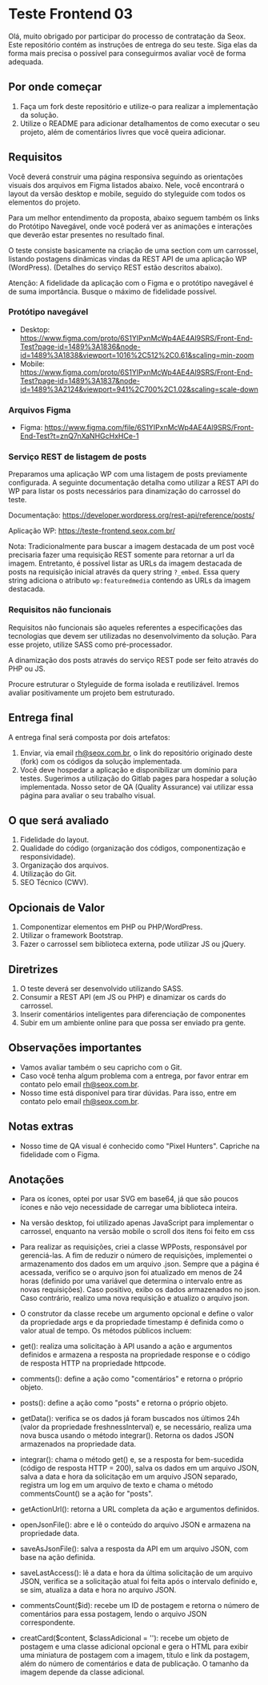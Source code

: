 # Teste Frontend 03

Olá, muito obrigado por participar do processo de contratação da Seox. Este repositório contém as instruções de entrega do seu teste. Siga elas da forma mais precisa o possível para conseguirmos avaliar você de forma adequada.

## Por onde começar

1. Faça um fork deste repositório e utilize-o para realizar a implementação da solução.
2. Utilize o README para adicionar detalhamentos de como executar o seu projeto, além de comentários livres que você queira adicionar.

## Requisitos

Você deverá construir uma página responsiva seguindo as orientações visuais dos arquivos em Figma listados abaixo. Nele, você encontrará o layout da versão desktop e mobile, seguido do styleguide com todos os elementos do projeto.

Para um melhor entendimento da proposta, abaixo seguem também os links do Protótipo Navegável, onde você poderá ver as animações e interações que deverão estar presentes no resultado final.

O teste consiste basicamente na criação de uma section com um carrossel, listando postagens dinâmicas vindas da REST API de uma aplicação WP (WordPress). (Detalhes do serviço REST estão descritos abaixo).

Atenção: A fidelidade da aplicação com o Figma e o protótipo navegável é de suma importância. Busque o máximo de fidelidade possível.

### Protótipo navegável

- Desktop: https://www.figma.com/proto/6S1YIPxnMcWp4AE4Al9SRS/Front-End-Test?page-id=1489%3A1836&node-id=1489%3A1838&viewport=1016%2C512%2C0.61&scaling=min-zoom
- Mobile: https://www.figma.com/proto/6S1YIPxnMcWp4AE4Al9SRS/Front-End-Test?page-id=1489%3A1837&node-id=1489%3A2124&viewport=941%2C700%2C1.02&scaling=scale-down

### Arquivos Figma

- Figma: https://www.figma.com/file/6S1YIPxnMcWp4AE4Al9SRS/Front-End-Test?t=znQ7nXaNHGcHxHCe-1

### Serviço REST de listagem de posts

Preparamos uma aplicação WP com uma listagem de posts previamente configurada. A seguinte documentação detalha como utilizar a REST API do WP para listar os posts necessários para dinamização do carrossel do teste.

Documentação: https://developer.wordpress.org/rest-api/reference/posts/

Aplicação WP: https://teste-frontend.seox.com.br/

Nota: Tradicionalmente para buscar a imagem destacada de um post você precisaria fazer uma requisição REST somente para retornar a url da imagem. Entretanto, é possível listar as URLs da imagem destacada de posts na requisição inicial através da query string `?_embed`. Essa query string adiciona o atributo `wp:featuredmedia` contendo as URLs da imagem destacada.

### Requisitos não funcionais

Requisitos não funcionais são aqueles referentes a especificações das tecnologias que devem ser utilizadas no desenvolvimento da solução. Para esse projeto, utilize SASS como pré-processador.

A dinamização dos posts através do serviço REST pode ser feito através do PHP ou JS.

Procure estruturar o Styleguide de forma isolada e reutilizável. Iremos avaliar positivamente um projeto bem estruturado.

## Entrega final

A entrega final será composta por dois artefatos:

1. Enviar, via email rh@seox.com.br, o link do repositório originado deste (fork) com os códigos da solução implementada.
2. Você deve hospedar a aplicação e disponibilizar um domínio para testes. Sugerimos a utilização do Gitlab pages para hospedar a solução implementada. Nosso setor de QA (Quality Assurance) vai utilizar essa página para avaliar o seu trabalho visual.

## O que será avaliado

1. Fidelidade do layout.
2. Qualidade do código (organização dos códigos, componentização e responsividade).
3. Organização dos arquivos.
4. Utilização do Git.
5. SEO Técnico (CWV).

## Opcionais de Valor

1. Componentizar elementos em PHP ou PHP/WordPress.
2. Utilizar o framework Bootstrap.
3. Fazer o carrossel sem biblioteca externa, pode utilizar JS ou jQuery.

## Diretrizes

1. O teste deverá ser desenvolvido utilizando SASS.
2. Consumir a REST API (em JS ou PHP) e dinamizar os cards do carrossel.
3. Inserir comentários inteligentes para diferenciação de componentes
4. Subir em um ambiente online para que possa ser enviado pra gente.

## Observações importantes

- Vamos avaliar também o seu capricho com o Git.
- Caso você tenha algum problema com a entrega, por favor entrar em contato pelo email rh@seox.com.br.
- Nosso time está disponível para tirar dúvidas. Para isso, entre em contato pelo email rh@seox.com.br.

## Notas extras

- Nosso time de QA visual é conhecido como "Pixel Hunters". Capriche na fidelidade com o Figma.

## Anotações

- Para os ícones, optei por usar SVG em base64, já que são poucos ícones e não vejo necessidade de carregar uma biblioteca inteira.
- Na versão desktop, foi utilizado apenas JavaScript para implementar o carrossel, enquanto na versão mobile o scroll dos itens foi feito em css
- Para realizar as requisições, criei a classe WPPosts, responsável por gerenciá-las. A fim de reduzir o número de requisições, implementei o armazenamento dos dados em um arquivo .json. Sempre que a página é acessada, verifico se o arquivo json foi atualizado em menos de 24 horas (definido por uma variável que determina o intervalo entre as novas requisições). Caso positivo, exibo os dados armazenados no json. Caso contrário, realizo uma nova requisição e atualizo o arquivo json.

- O construtor da classe recebe um argumento opcional e define o valor da propriedade args e da propriedade timestamp é definida como o valor atual de tempo.
  Os métodos públicos incluem:
- get(): realiza uma solicitação à API usando a ação e argumentos definidos e armazena a resposta na propriedade response e o código de resposta HTTP na propriedade httpcode.
- comments(): define a ação como "comentários" e retorna o próprio objeto.
- posts(): define a ação como "posts" e retorna o próprio objeto.
- getData(): verifica se os dados já foram buscados nos últimos 24h (valor da propriedade freshnessInterval) e, se necessário, realiza uma nova busca usando o método integrar(). Retorna os dados JSON armazenados na propriedade data.
- integrar(): chama o método get() e, se a resposta for bem-sucedida (código de resposta HTTP = 200), salva os dados em um arquivo JSON, salva a data e hora da solicitação em um arquivo JSON separado, registra um log em um arquivo de texto e chama o método commentsCount() se a ação for "posts".
- getActionUrl(): retorna a URL completa da ação e argumentos definidos.
- openJsonFile(): abre e lê o conteúdo do arquivo JSON e armazena na propriedade data.
- saveAsJsonFile(): salva a resposta da API em um arquivo JSON, com base na ação definida.
- saveLastAccess(): lê a data e hora da última solicitação de um arquivo JSON, verifica se a solicitação atual foi feita após o intervalo definido e, se sim, atualiza a data e hora no arquivo JSON.
- commentsCount($id): recebe um ID de postagem e retorna o número de comentários para essa postagem, lendo o arquivo JSON correspondente.
- creatCard($content, $classAdicional = ''): recebe um objeto de postagem e uma classe adicional opcional e gera o HTML para exibir uma miniatura de postagem com a imagem, título e link da postagem, além do número de comentários e data de publicação. O tamanho da imagem depende da classe adicional.
